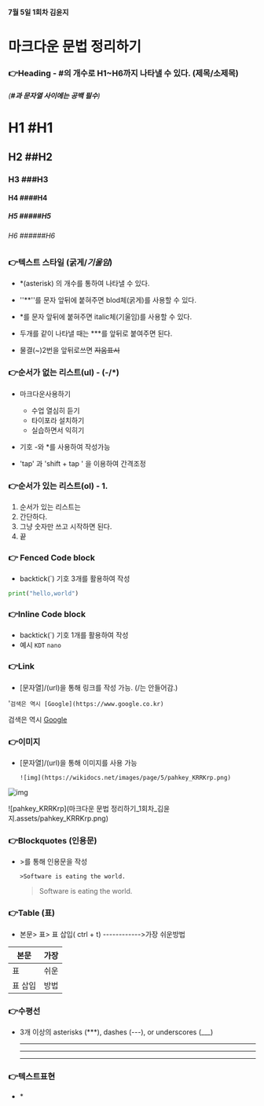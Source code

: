 #### 7월 5일  1회차 김윤지



# 마크다운 문법 정리하기



### 👉**Heading** - #의 개수로 H1~H6까지 나타낼 수 있다. (제목/소제목)

######  (***#과 문자열 사이에는 공백 필수***)

# H1 #H1

## H2  ##H2

### H3  ###H3

#### H4   ####H4

##### H5    #####H5

###### H6    ######H6



### 👉**텍스트 스타일** (**굵게**/*기울임*)

* *(asterisk) 의  개수를 통하여 나타낼 수 있다.

* ''**''를 문자 앞뒤에 붙혀주면 blod체(굵게)를 사용할 수 있다. 

* *를 문자 앞뒤에 붙혀주면 italic체(기울임)를 사용할 수 있다.

* 두개를 같이 나타낼 때는 ***를 앞뒤로 붙여주면 된다.

- 물결(~)2번을 앞뒤로쓰면 ~~지움표시~~

### 👉순서가 없는 리스트(ul) - (-/*)

* 마크다운사용하기
  * 수업 열심히 듣기
  * 타이포라 설치하기
  * 실습하면서 익히기

* 기호 -와 *를 사용하여 작성가능

* 'tap' 과  'shift + tap ' 을 이용하여 간격조정



### 👉순서가 있는 리스트(ol) - 1.

1. 순서가 있는 리스트는
2. 간단하다.
3. 그냥 숫자만 쓰고 시작하면 된다.
4. 끝



### 👉 Fenced Code block 

* backtick(`) 기호 3개를 활용하여 작성

```python
print("hello,world")
```



### 👉Inline Code block

*  backtick(`) 기호 1개를 활용하여 작성
  *    예시   `KDT`  `nano`



### 👉Link

* [문자열]/(url)을 통해 링크를 작성 가능. (/는 안들어감.)

'`검색은 역시 [Google](https://www.google.co.kr)`

검색은 역시 [Google](https://www.google.co.kr)



### 👉이미지

* [문자열]/(url)을 통해 이미지를 사용 가능

  `![img](https://wikidocs.net/images/page/5/pahkey_KRRKrp.png)`

![img](https://wikidocs.net/images/page/5/pahkey_KRRKrp.png)

![pahkey_KRRKrp](마크다운 문법 정리하기_1회차_김윤지.assets/pahkey_KRRKrp.png)

### 👉Blockquotes (인용문)

* \>를 통해 인용문을 작성

  `>Software is eating the world.`

  > Software is eating the world.



### 👉Table (표)

* 본문> 표> 표 삽입( ctrl + t)  ------------>가장 쉬운방법

| 본문    | 가장 |
| ------- | ---- |
| 표      | 쉬운 |
| 표 삽입 | 방법 |



### 👉수평선

* 3개 이상의 asterisks (***), dashes (---), or underscores (___)

  ************

  --------------

  ______________

  
### 👉텍스트표현
- \*